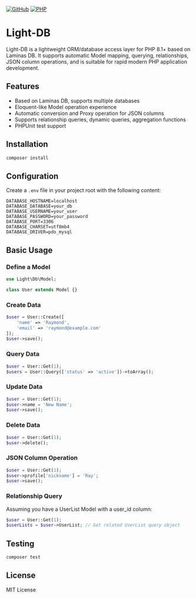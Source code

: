 [![GitHub](https://img.shields.io/github/license/mathsgod/light-db)](https://github.com/mathsgod/light-db)
[![PHP](https://img.shields.io/badge/PHP-8.1%2B-blue.svg)](https://www.php.net/)

# Light-DB

Light-DB is a lightweight ORM/database access layer for PHP 8.1+ based on Laminas DB. It supports automatic Model mapping, querying, relationships, JSON column operations, and is suitable for rapid modern PHP application development.

## Features

- Based on Laminas DB, supports multiple databases
- Eloquent-like Model operation experience
- Automatic conversion and Proxy operation for JSON columns
- Supports relationship queries, dynamic queries, aggregation functions
- PHPUnit test support

## Installation

```bash
composer install
```

## Configuration

Create a `.env` file in your project root with the following content:

```
DATABASE_HOSTNAME=localhost
DATABASE_DATABASE=your_db
DATABASE_USERNAME=your_user
DATABASE_PASSWORD=your_password
DATABASE_PORT=3306
DATABASE_CHARSET=utf8mb4
DATABASE_DRIVER=pdo_mysql
```

## Basic Usage

### Define a Model

```php
use Light\Db\Model;

class User extends Model {}
```

### Create Data

```php
$user = User::Create([
    'name' => 'Raymond',
    'email' => 'raymond@example.com'
]);
$user->save();
```

### Query Data

```php
$user = User::Get(1);
$users = User::Query(['status' => 'active'])->toArray();
```

### Update Data

```php
$user = User::Get(1);
$user->name = 'New Name';
$user->save();
```

### Delete Data

```php
$user = User::Get(1);
$user->delete();
```

### JSON Column Operation

```php
$user = User::Get(1);
$user->profile['nickname'] = 'Ray';
$user->save();
```

### Relationship Query

Assuming you have a UserList Model with a user_id column:

```php
$user = User::Get(1);
$userLists = $user->UserList; // Get related UserList query object
```

## Testing

```bash
composer test
```

## License

MIT License

